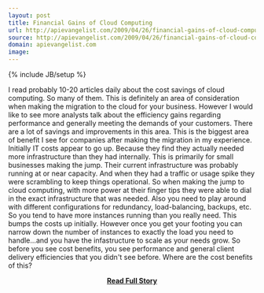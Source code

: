 ```yaml
---
layout: post
title: Financial Gains of Cloud Computing
url: http://apievangelist.com/2009/04/26/financial-gains-of-cloud-computing/
source: http://apievangelist.com/2009/04/26/financial-gains-of-cloud-computing/
domain: apievangelist.com
image: 
---
```

{% include JB/setup %}<p>I read probably 10-20 articles daily about the cost savings of cloud computing. So many of them. This is definitely an area of consideration when making the migration to the cloud for your business.
However I would like to see more analysts talk about the efficiency gains regarding performance and generally meeting the demands of your customers. There are a lot of savings and improvements in this area.
This is the biggest area of benefit I see for companies after making the migration in my experience. Initially IT costs appear to go up. Because they find they actually needed more infrastructure than they had internally. This is primarily for small businesses making the jump.
Their current infrastructure was probably running at or near capacity. And when they had a traffic or usage spike they were scrambling to keep things operational.
So when making the jump to cloud computing, with more power at their finger tips they were able to dial in the exact infrastructure that was needed.
Also you need to play around with different configurations for redundancy, load-balancing, backups, etc. So you tend to have more instances running than you really need. This bumps the costs up initially.
However once you get your footing you can narrow down the number of instances to exactly the load you need to handle...and you have the infastructure to scale as your needs grow.
So before you see cost benefits, you see performance and general client delivery efficiencies that you didn't see before. Where are the cost benefits of this?
</p>
<center><p><a href="http://apievangelist.com/2009/04/26/financial-gains-of-cloud-computing/" style='padding:25px; font-sze:18px; font-weight: bold;'>Read Full Story</a></p></center>
